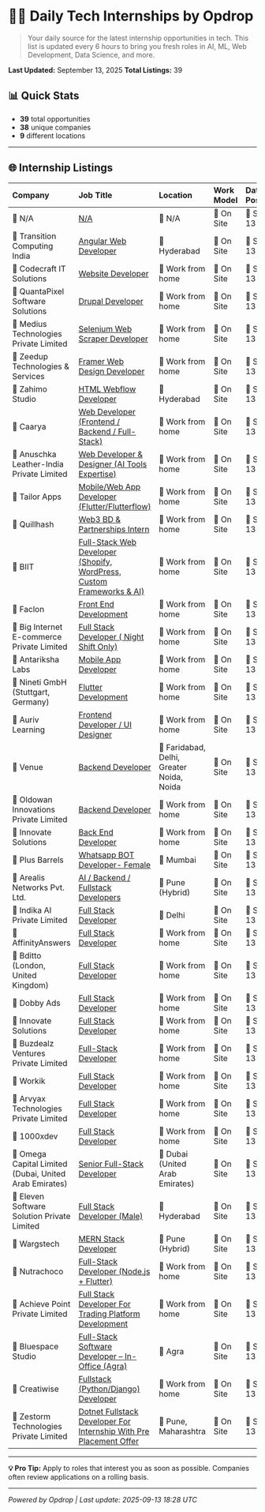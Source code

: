 # 🧑‍💻 Daily Tech Internships by Opdrop

> Your daily source for the latest internship opportunities in tech.
> This list is updated every 6 hours to bring you fresh roles in AI, ML, Web Development, Data Science, and more.

**Last Updated:** September 13, 2025
**Total Listings:** 39

## 📊 Quick Stats

- **39** total opportunities
- **38** unique companies
- **9** different locations

---

## 🌐 Internship Listings

| Company | Job Title | Location | Work Model | Date Posted |
|:---|:---|:---|:---|:---|
| 🏢 N/A | [N/A](N/A) | 📍 N/A | 💼 On Site | 📅 Sep 13 |
| 🏢 Transition Computing India | [Angular Web Developer](https://internshala.com/internship/detail/angular-web-developer-internship-in-hyderabad-at-transition-computing-india1756191364) | 📍 Hyderabad | 💼 On Site | 📅 Sep 13 |
| 🏢 Codecraft IT Solutions | [Website Developer](https://internshala.com/internship/detail/work-from-home-website-developer-internship-at-codecraft-it-solutions1756099923) | 📍 Work from home | 💼 On Site | 📅 Sep 13 |
| 🏢 QuantaPixel Software Solutions | [Drupal Developer](https://internshala.com/internship/detail/work-from-home-drupal-developer-internship-at-quantapixel-software-solutions1754304174) | 📍 Work from home | 💼 On Site | 📅 Sep 13 |
| 🏢 Medius Technologies Private Limited | [Selenium Web Scraper Developer](https://internshala.com/internship/detail/work-from-home-selenium-web-scraper-developer-internship-at-medius-technologies-private-limited1757392529) | 📍 Work from home | 💼 On Site | 📅 Sep 13 |
| 🏢 Zeedup Technologies & Services | [Framer Web Design Developer](https://internshala.com/internship/detail/work-from-home-framer-web-design-developer-internship-at-zeedup-technologies-services1757327494) | 📍 Work from home | 💼 On Site | 📅 Sep 13 |
| 🏢 Zahimo Studio | [HTML Webflow Developer](https://internshala.com/internship/detail/html-webflow-developer-internship-in-hyderabad-at-zahimo-studio1757402116) | 📍 Hyderabad | 💼 On Site | 📅 Sep 13 |
| 🏢 Caarya | [Web Developer (Frontend / Backend / Full-Stack)](https://internshala.com/internship/detail/work-from-home-part-time-web-developer-frontend-backend-full-stack-internship-at-caarya1757674436) | 📍 Work from home | 💼 On Site | 📅 Sep 13 |
| 🏢 Anuschka Leather-India Private Limited | [Web Developer & Designer (AI Tools Expertise)](https://internshala.com/internship/detail/work-from-home-web-developer-designer-ai-tools-expertise-internship-at-anuschka-leather-india-private-limited1755870019) | 📍 Work from home | 💼 On Site | 📅 Sep 13 |
| 🏢 Tailor Apps | [Mobile/Web App Developer (Flutter/Flutterflow)](https://internshala.com/internship/detail/work-from-home-part-time-mobile-web-app-developer-flutter-flutterflow-internship-at-tailor-apps1755756110) | 📍 Work from home | 💼 On Site | 📅 Sep 13 |
| 🏢 Quillhash | [Web3 BD & Partnerships Intern](https://internshala.com/internship/detail/work-from-home-web3-bd-partnerships-intern-internship-at-quillhash1755667210) | 📍 Work from home | 💼 On Site | 📅 Sep 13 |
| 🏢 BIIT | [Full-Stack Web Developer (Shopify, WordPress, Custom Frameworks & AI)](https://internshala.com/internship/detail/work-from-home-full-stack-web-developer-shopify-wordpress-custom-frameworks-ai-internship-at-biit1755674226) | 📍 Work from home | 💼 On Site | 📅 Sep 13 |
| 🏢 Faclon | [Front End Development](https://internshala.com/internship/detail/work-from-home-front-end-development-internship-at-faclon1755166585) | 📍 Work from home | 💼 On Site | 📅 Sep 13 |
| 🏢 Big Internet E-commerce Private Limited | [Full Stack Developer ( Night Shift Only)](https://internshala.com/internship/detail/work-from-home-full-stack-developer--night-shift-only-internship-at-big-internet-e-commerce-private-limited1756529918) | 📍 Work from home | 💼 On Site | 📅 Sep 13 |
| 🏢 Antariksha Labs | [Mobile App Developer](https://internshala.com/internship/detail/work-from-home-part-time-mobile-app-developer-internship-at-antariksha-labs1755330972) | 📍 Work from home | 💼 On Site | 📅 Sep 13 |
| 🏢 Nineti GmbH (Stuttgart, Germany) | [Flutter Development](https://internshala.com/internship/detail/work-from-home-flutter-development-internship-at-nineti-gmbh1756275975) | 📍 Work from home | 💼 On Site | 📅 Sep 13 |
| 🏢 Auriv Learning | [Frontend Developer / UI Designer](https://internshala.com/internship/detail/work-from-home-frontend-developer-ui-designer-internship-at-auriv-learning1755870279) | 📍 Work from home | 💼 On Site | 📅 Sep 13 |
| 🏢 Venue | [Backend Developer](https://internshala.com/internship/detail/backend-developer-internship-in-multiple-locations-at-venue1756723192) | 📍 Faridabad, Delhi, Greater Noida, Noida | 💼 On Site | 📅 Sep 13 |
| 🏢 Oldowan Innovations Private Limited | [Backend Developer](https://internshala.com/internship/detail/work-from-home-backend-developer-internship-at-oldowan-innovations-private-limited1756718177) | 📍 Work from home | 💼 On Site | 📅 Sep 13 |
| 🏢 Innovate Solutions | [Back End Developer](https://internshala.com/internship/detail/work-from-home-back-end-developer-internship-at-innovate-solutions1755713246) | 📍 Work from home | 💼 On Site | 📅 Sep 13 |
| 🏢 Plus Barrels | [Whatsapp BOT Developer- Female](https://internshala.com/internship/detail/software-development-internship-in-mumbai-at-plus-barrels1755770515) | 📍 Mumbai | 💼 On Site | 📅 Sep 13 |
| 🏢 Arealis Networks Pvt. Ltd. | [AI / Backend / Fullstack Developers](https://internshala.com/internship/detail/ai-backend-fullstack-developers-internship-in-pune-at-arealis-networks-pvt-ltd1755860611) | 📍 Pune                                                                (Hybrid) | 💼 On Site | 📅 Sep 13 |
| 🏢 Indika AI Private Limited | [Full Stack Developer](https://internshala.com/internship/detail/full-stack-developer-internship-in-delhi-at-indika-ai-private-limited1756723774) | 📍 Delhi | 💼 On Site | 📅 Sep 13 |
| 🏢 AffinityAnswers | [Full Stack Developer](https://internshala.com/internship/detail/work-from-home-full-stack-developer-internship-at-affinityanswers1756099724) | 📍 Work from home | 💼 On Site | 📅 Sep 13 |
| 🏢 Bditto (London, United Kingdom) | [Full Stack Developer](https://internshala.com/internship/detail/work-from-home-full-stack-developer-internship-at-bditto1755860990) | 📍 Work from home | 💼 On Site | 📅 Sep 13 |
| 🏢 Dobby Ads | [Full Stack Developer](https://internshala.com/internship/detail/work-from-home-full-stack-developer-internship-at-dobby-ads1755783419) | 📍 Work from home | 💼 On Site | 📅 Sep 13 |
| 🏢 Innovate Solutions | [Full Stack Developer](https://internshala.com/internship/detail/work-from-home-full-stack-developer-internship-at-innovate-solutions1755712569) | 📍 Work from home | 💼 On Site | 📅 Sep 13 |
| 🏢 Buzdealz Ventures Private Limited | [Full-Stack Developer](https://internshala.com/internship/detail/work-from-home-full-stack-developer-internship-at-buzdealz-ventures-private-limited1755247579) | 📍 Work from home | 💼 On Site | 📅 Sep 13 |
| 🏢 Workik | [Full Stack Developer](https://internshala.com/internship/detail/work-from-home-full-stack-developer-internship-at-workik1753850865) | 📍 Work from home | 💼 On Site | 📅 Sep 13 |
| 🏢 Arvyax Technologies Private Limited | [Full Stack Developer](https://internshala.com/internship/detail/work-from-home-full-stack-developer-internship-at-arvyax-technologies-private-limited1753714995) | 📍 Work from home | 💼 On Site | 📅 Sep 13 |
| 🏢 1000xdev | [Full Stack Developer](https://internshala.com/internship/detail/work-from-home-full-stack-developer-internship-at-1000xdev1753428577) | 📍 Work from home | 💼 On Site | 📅 Sep 13 |
| 🏢 Omega Capital Limited (Dubai, United Arab Emirates) | [Senior Full-Stack Developer](https://internshala.com/internship/detail/senior-full-stack-developer-internship-in-dubai-at-omega-capital-limited1757047518) | 📍 Dubai (United Arab Emirates) | 💼 On Site | 📅 Sep 13 |
| 🏢 Eleven Software Solution Private Limited | [Full Stack Developer (Male)](https://internshala.com/internship/detail/full-stack-developer-male-internship-in-hyderabad-at-eleven-software-solution-private-limited1756976633) | 📍 Hyderabad | 💼 On Site | 📅 Sep 13 |
| 🏢 Wargstech | [MERN Stack Developer](https://internshala.com/internship/detail/mern-stack-developer-internship-in-pune-at-wargstech1755676423) | 📍 Pune                                                                (Hybrid) | 💼 On Site | 📅 Sep 13 |
| 🏢 Nutrachoco | [Full-Stack Developer (Node.js + Flutter)](https://internshala.com/internship/detail/work-from-home-full-stack-developer-nodejs-flutter-internship-at-nutrachoco1757307453) | 📍 Work from home | 💼 On Site | 📅 Sep 13 |
| 🏢 Achieve Point Private Limited | [Full Stack Developer For Trading Platform Development](https://internshala.com/internship/detail/work-from-home-full-stack-developer-for-trading-platform-development-internship-at-achieve-point-private-limited1757137726) | 📍 Work from home | 💼 On Site | 📅 Sep 13 |
| 🏢 Bluespace Studio | [Full-Stack Software Developer  – In-Office (Agra)](https://internshala.com/internship/detail/full-stack-software-developer--in-office-agra-internship-in-agra-at-bluespace-studio1753958863) | 📍 Agra | 💼 On Site | 📅 Sep 13 |
| 🏢 Creatiwise | [Fullstack (Python/Django) Developer](https://internshala.com/internship/detail/work-from-home-fullstack-python-django-developer-internship-at-creatiwise1756366639) | 📍 Work from home | 💼 On Site | 📅 Sep 13 |
| 🏢 Zestorm Technologies Private Limited | [Dotnet Fullstack Developer For Internship With Pre Placement Offer](https://internshala.com/internship/detail/dotnet-fullstack-developer-for-internship-with-pre-placement-offer-internship-in-multiple-locations-at-zestorm-technologies-private-limited1756988979) | 📍 Pune, Maharashtra | 💼 On Site | 📅 Sep 13 |

---

**💡 Pro Tip:** Apply to roles that interest you as soon as possible. Companies often review applications on a rolling basis.

---
*Powered by Opdrop | Last update: 2025-09-13 18:28 UTC*
